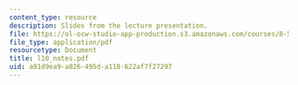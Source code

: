 ```yaml
---
content_type: resource
description: Slides from the lecture presentation.
file: https://ol-ocw-studio-app-production.s3.amazonaws.com/courses/8-591j-systems-biology-fall-2004/a91d9ea9a826495da118622af7f27297_l10_notes.pdf
file_type: application/pdf
resourcetype: Document
title: l10_notes.pdf
uid: a91d9ea9-a826-495d-a118-622af7f27297
---
```

